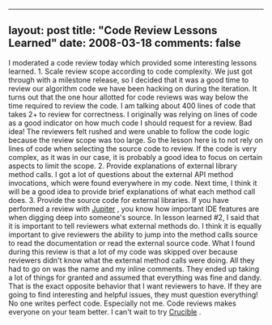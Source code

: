 
---
layout: post
title: "Code Review Lessons Learned"
date: 2008-03-18
comments: false
---


I moderated a code review today which provided some interesting lessons learned.  1. Scale review scope according to code complexity.  We just got through with a milestone release, so I decided that it was a good time to review our algorithm code we have been hacking on during the iteration.  It turns out that the one hour allotted for code reviews was way below the time required to review the code.  I am talking about 400 lines of code that takes 2+ to review for correctness.  I originally was relying on lines of code as a good indicator on how much code I should request for a review.  Bad idea!  The reviewers felt rushed and were unable to follow the code logic because the review scope was too large.  So the lesson here is to not rely on lines of code when selecting the source code to review.  If the code is very complex, as it was in our case, it is probably a good idea to focus on certain aspects to limit the scope. 2. Provide explanations of external library method calls.  I got a lot of questions about the external API method invocations, which were found everywhere in my code.  Next time, I think it will be a good idea to provide brief explanations of what each method call does. 3. Provide the source code for external libraries.  If you have performed a review with [Jupiter][1] , you know how important IDE features are when digging deep into someone's source.  In lesson learned #2, I said that it is important to tell reviewers what external methods do.  I think it is equally important to give reviewers the ability to jump into the method calls source to read the documentation or read the external source code.  What I found during this review is that a lot of my code was skipped over because reviewers didn't know what the external method calls were doing.  All they had to go on was the name and my inline comments.  They ended up taking a lot of things for granted and assumed that everything was fine and dandy.  That is the exact opposite behavior that I want reviewers to have.  If they are going to find interesting and helpful issues, they must question everything!  No one writes perfect code.  Especially not me.
Code reviews makes everyone on your team better.  I can't wait to try [Crucible][2] .


  [1]: http://code.google.com/p/jupiter-eclipse-plugin/
  [2]: http://www.atlassian.com/software/crucible/
